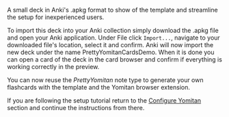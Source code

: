 A small deck in Anki's .apkg format to show of the template and streamline the setup for inexperienced users.

To import this deck into your Anki collection simply download the .apkg file and open your Anki application. Under File click `Import...`, navigate to your downloaded file's location, select it and confirm. Anki will now import the new deck under the name PrettyYomitanCardsDemo.
When it is done you can open a card of the deck in the card browser and confirm if everything is working correctly in the preview.

You can now reuse the *PrettyYomitan* note type to generate your own flashcards with the template and the Yomitan browser extension.

If you are following the setup tutorial return to the [Configure Yomitan](https://github.com/99-Knots/PrettyYomitanCards?tab=readme-ov-file#configuring-yomitan) section and continue the instructions from there.